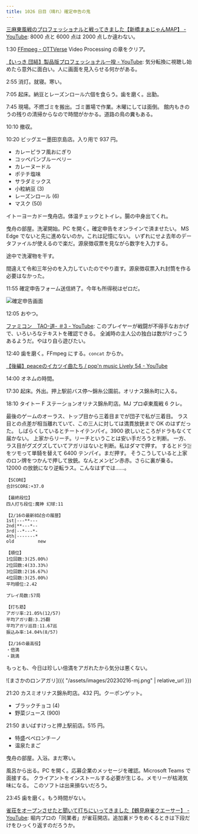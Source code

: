 ```yaml
---
title: 1026 日目（晴れ）確定申告の鬼
---
```


[三麻東風戦のプロフェッショナルと戦ってきました【新橋まぁじゃんMAP】 - YouTube](https://www.youtube.com/watch?v=p3C8MwHkLJA):
8000 点と 6000 点は 2000 点しか違わない。

1:30 [FFmpeg - OTTVerse](https://ottverse.com/what-is-ffmpeg-installation-use-cases/)
Video Processing の章をクリア。

[【いっき 団結】製品版プロフェッショナル一揆 - YouTube](https://www.youtube.com/watch?v=IAqd27B3gZs):
気分転換に視聴し始めたら意外に面白い。人に画面を見入らせる何かがある。

2:55 消灯。就寝。寒い。

7:05 起床。納豆とレーズンロール六個を食らう。歯を磨く。出勤。

7:45 現場。不燃ゴミを搬出。ゴミ置場で作業。木曜にしては面倒。
館内もきのうの残りの清掃からなので時間がかかる。道路の鳥の糞もある。

10:10 撤収。

10:20 ビッグエー墨田京島店。入り用で 937 円。

* カレーピラフ風おにぎり
* コッペパンブルーベリー
* カレーヌードル
* ポテチ塩味
* サラダミックス
* 小粒納豆 (3)
* レーズンロール (6)
* マスク (50)

イトーヨーカドー曳舟店。体温チェックとトイレ。腸の中身出てくれ。

曳舟の部屋。洗濯開始。PC を開く。確定申告をオンラインで済ませたい。
MS Edge でないと先に進めないのか。これは記憶にない。
いずれにせよ去年のデータファイルが使えるので楽だ。源泉徴収票を見ながら数字を入力する。

途中で洗濯物を干す。

間違えて令和三年分のを入力していたのでやり直す。源泉徴収票入れ封筒を作る必要はなかった。

11:55 確定申告フォーム送信終了。今年も所得税はゼロだ。

![確定申告画面](https://pbs.twimg.com/media/FpDnIZWagAAM22K?format=png&name=small)

12:05 おやつ。

[ファミコン　TAO-道- ＃3 - YouTube](https://www.youtube.com/watch?v=9iu3TpEis5k):
このプレイヤーが戦闘が不得手なおかげで、いろいろなテキストを確認できる。
全滅時の主人公の独白は数がけっこうあるようだ。やはり自ら遊びたい。

12:40 歯を磨く。FFmpeg にする。`concat` からか。

[【後編】peaceのイカツイ曲たち / pop'n music Lively 54 - YouTube](https://www.youtube.com/watch?v=J61EIp_LfLc)

14:00 オネムの時間。

17:30 起床。外出。押上駅前バス停～錦糸公園前。オリナス錦糸町に入る。

18:10 タイトー F ステーションオリナス錦糸町店。MJ プロ卓東風戦 6 クレ。

最後のゲームのオーラス、トップ目から三着目までが団子で私が三着目。
ラス目との点差が相当離れていて、この三人に対しては満貫放銃まで OK のはずだった。
しばらくしているとチートイテンパイ。3900 欲しいところがドラもなくて届かない。
上家からリーチ。リーチということは安い手だろうと判断。
一方、ラス目がグズグズしていてアガリはないと判断。私はダマで押す。
するとドラ🀟をツモって単騎を替えて 6400 テンパイ。まだ押す。
そうこうしていると上家のロン牌をつかんで押して放銃。なんとメンピン赤赤。さらに裏が乗る。
12000 の放銃になり逆転ラス。こんなはずでは……。

```text
【SCORE】
合計SCORE:+37.0

【最終段位】
四人打ち段位:魔神 幻球:11

【2/16の最新8試合の履歴】
1st|---**---
2nd|**---*--
3rd|--*---*-
4th|-------*
old         new

【順位】
1位回数:3(25.00%)
2位回数:4(33.33%)
3位回数:2(16.67%)
4位回数:3(25.00%)
平均順位:2.42

プレイ局数:57局

【打ち筋】
アガリ率:21.05%(12/57)
平均アガリ翻:3.25翻
平均アガリ巡目:11.67巡
振込み率:14.04%(8/57)

【2/16の最高役】
・倍満
・跳満
```

もっとも、今日は珍しい倍満をアガれたから気分は悪くない。

![まさかのロンアガリ]({{ "/assets/images/20230216-mj.png" | relative_url }})

21:20 カスミオリナス錦糸町店。432 円。クーポンゲット。

* ブラックチョコ (4)
* 野菜ジュース (900)

21:50 まいばすけっと押上駅前店。515 円。

* 特盛ペペロンチーノ
* 温泉たまご

曳舟の部屋。入浴。まだ寒い。

風呂から出る。PC を開く。応募企業のメッセージを確認。Microsoft Teams で面接する。
クライアントをインストールする必要が生じる。メモリーが枯渇気味になる。
このソフトは出来損ないだろう。

23:45 歯を磨く。もう時間がない。

[雀荘をオープンさせたと聞いて打ちにいってきました【鶴見麻雀クエーサー】 - YouTube](https://www.youtube.com/watch?v=SjNYMookwzQ):
堀内プロの「同業者」が雀荘開店。追加裏ドラをめくるときは下段だけをひっくり返すのだろうか。
